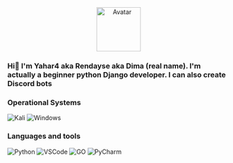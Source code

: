 <div id="header" align="center">
  <img src="https://encrypted-tbn0.gstatic.com/images?q=tbn:ANd9GcSuiLdCnim2l1mOekqKNTCHbtnzvtkoaPgDvunuhqWuKA&s" width="100", alt="Avatar">
</div>


### Hi👋 I'm Yahar4 aka Rendayse aka Dima (real name). I'm actually a beginner python Django developer. I can also create Discord bots

### Operational Systems
![Kali]( https://img.shields.io/badge/Kali_Linux-557C94?style=for-the-badge&logo=kali-linux&logoColor=white)
![Windows](https://img.shields.io/badge/Windows-0078D6?style=for-the-badge&logo=windows&logoColor=white)

### Languages and tools
![Python](https://img.shields.io/badge/-Python-090909?style=for-the-badge&logo=python)
![VSCode](https://img.shields.io/badge/-VSCode-090909?style=for-the-badge&logo=visualstudiocode)
![GO](https://img.shields.io/badge/-Go-090909?style=for-the-badge&logo=go)
![PyCharm](https://img.shields.io/badge/-PyCharm-090909?style=for-the-badge&logo=pycharm)
